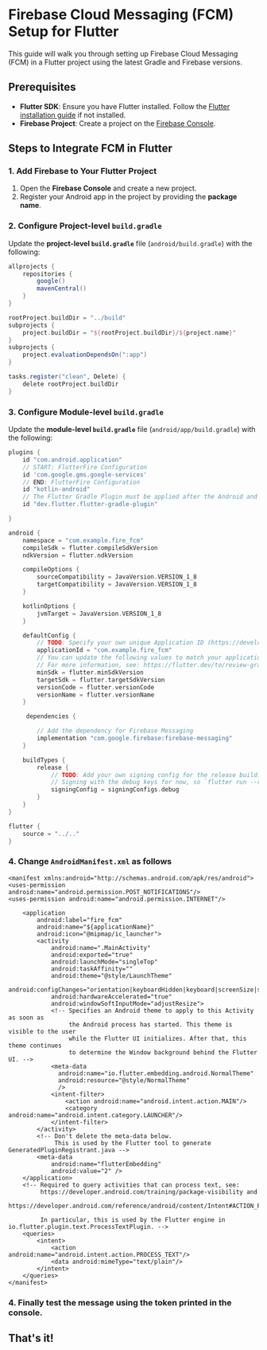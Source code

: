 # Firebase Cloud Messaging (FCM) Setup for Flutter

This guide will walk you through setting up Firebase Cloud Messaging (FCM) in a Flutter project using the latest Gradle and Firebase versions.

## Prerequisites

- **Flutter SDK**: Ensure you have Flutter installed. Follow the [Flutter installation guide](https://flutter.dev/docs/get-started/install) if not installed.
- **Firebase Project**: Create a project on the [Firebase Console](https://console.firebase.google.com/).

## Steps to Integrate FCM in Flutter

### 1. Add Firebase to Your Flutter Project

1. Open the **Firebase Console** and create a new project.
2. Register your Android app in the project by providing the **package name**.

### 2. Configure Project-level `build.gradle`

Update the **project-level `build.gradle`** file (`android/build.gradle`) with the following:

```groovy
allprojects {
    repositories {
        google()
        mavenCentral()
    }
}

rootProject.buildDir = "../build"
subprojects {
    project.buildDir = "${rootProject.buildDir}/${project.name}"
}
subprojects {
    project.evaluationDependsOn(":app")
}

tasks.register("clean", Delete) {
    delete rootProject.buildDir
}
```
### 3. Configure Module-level `build.gradle`

Update the **module-level `build.gradle`** file (`android/app/build.gradle`) with the following:

```groovy
plugins {
    id "com.android.application"
    // START: FlutterFire Configuration
    id 'com.google.gms.google-services'
    // END: FlutterFire Configuration
    id "kotlin-android"
    // The Flutter Gradle Plugin must be applied after the Android and Kotlin Gradle plugins.
    id "dev.flutter.flutter-gradle-plugin"

}

android {
    namespace = "com.example.fire_fcm"
    compileSdk = flutter.compileSdkVersion
    ndkVersion = flutter.ndkVersion

    compileOptions {
        sourceCompatibility = JavaVersion.VERSION_1_8
        targetCompatibility = JavaVersion.VERSION_1_8
    }

    kotlinOptions {
        jvmTarget = JavaVersion.VERSION_1_8
    }

    defaultConfig {
        // TODO: Specify your own unique Application ID (https://developer.android.com/studio/build/application-id.html).
        applicationId = "com.example.fire_fcm"
        // You can update the following values to match your application needs.
        // For more information, see: https://flutter.dev/to/review-gradle-config.
        minSdk = flutter.minSdkVersion
        targetSdk = flutter.targetSdkVersion
        versionCode = flutter.versionCode
        versionName = flutter.versionName
    }

     dependencies {

        // Add the dependency for Firebase Messaging
        implementation "com.google.firebase:firebase-messaging"
    }

    buildTypes {
        release {
            // TODO: Add your own signing config for the release build.
            // Signing with the debug keys for now, so `flutter run --release` works.
            signingConfig = signingConfigs.debug
        }
    }
}

flutter {
    source = "../.."
}

```
### 4. Change `AndroidManifest.xml` as follows

```
<manifest xmlns:android="http://schemas.android.com/apk/res/android">
<uses-permission android:name="android.permission.POST_NOTIFICATIONS"/>
<uses-permission android:name="android.permission.INTERNET"/>

    <application
        android:label="fire_fcm"
        android:name="${applicationName}"
        android:icon="@mipmap/ic_launcher">
        <activity
            android:name=".MainActivity"
            android:exported="true"
            android:launchMode="singleTop"
            android:taskAffinity=""
            android:theme="@style/LaunchTheme"
            android:configChanges="orientation|keyboardHidden|keyboard|screenSize|smallestScreenSize|locale|layoutDirection|fontScale|screenLayout|density|uiMode"
            android:hardwareAccelerated="true"
            android:windowSoftInputMode="adjustResize">
            <!-- Specifies an Android theme to apply to this Activity as soon as
                 the Android process has started. This theme is visible to the user
                 while the Flutter UI initializes. After that, this theme continues
                 to determine the Window background behind the Flutter UI. -->
            <meta-data
              android:name="io.flutter.embedding.android.NormalTheme"
              android:resource="@style/NormalTheme"
              />
            <intent-filter>
                <action android:name="android.intent.action.MAIN"/>
                <category android:name="android.intent.category.LAUNCHER"/>
            </intent-filter>
        </activity>
        <!-- Don't delete the meta-data below.
             This is used by the Flutter tool to generate GeneratedPluginRegistrant.java -->
        <meta-data
            android:name="flutterEmbedding"
            android:value="2" />
    </application>
    <!-- Required to query activities that can process text, see:
         https://developer.android.com/training/package-visibility and
         https://developer.android.com/reference/android/content/Intent#ACTION_PROCESS_TEXT.

         In particular, this is used by the Flutter engine in io.flutter.plugin.text.ProcessTextPlugin. -->
    <queries>
        <intent>
            <action android:name="android.intent.action.PROCESS_TEXT"/>
            <data android:mimeType="text/plain"/>
        </intent>
    </queries>
</manifest>
```

### 4. Finally test the message using the token printed in the console.

## That's it!


